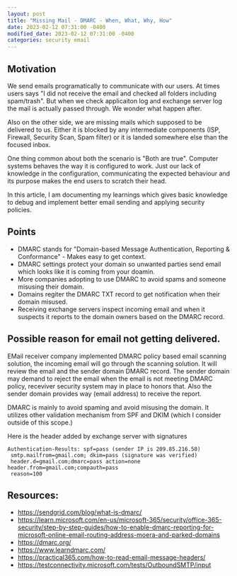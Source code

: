 ```yaml
---
layout: post
title: "Missing Mail - DMARC - When, What, Why, How"
date: 2023-02-12 07:31:00 -0400
modified_date: 2023-02-12 07:31:00 -0400
categories: security email
---
```


## Motivation

We send emails programatically to communicate with our users. At times users says "I did not receive the email and checked all folders including spam/trash". But when we check applicaiton log and exchange server log the mail is actually passed through. We wonder what happen after.

Also on the other side, we are missing mails which supposed to be delivered to us. Either it is blocked by any intermediate components (ISP, Firewall, Security Scan, Spam filter) or it is landed somewhere else than the focused inbox.

One thing common about both the scenario is "Both are true". Computer systems behaves the way it is configured to work. Just our lack of knowledge in the configuration, communicating the expected behaviour and its purpose makes the end users to scratch their head.

In this article, I am documenting my learnings which gives basic knowledge to debug and implement better email sending and applying security policies.

## Points

- DMARC stands for "Domain-based Message Authentication, Reporting & Conformance" - Makes easy to get context.
- DMARC settings protect your domain so unwanted parties send email which looks like it is coming from your doamin.
- More companies adopting to use DMARC to avoid spams and someone misusing their domain.
- Domains regiter the DMARC TXT record to get notification when their domain misused.
- Receiving exchange servers inspect incoming email and when it suspects it reports to the domain owners based on the DMARC record.

## Possible reason for email not getting delivered.

EMail receiver company implemented DMARC policy based email scanning solution, the incoming email will go through the scanning solution. It will review the email and the sender domain DMARC record. The sender domain may demand to reject the email when the email is not meeting DMARC policy, receviver security system may in place to honors that. Also the sender domain provides way (email address) to receive the report.

DMARC is mainly to avoid spaming and avoid misusing the domain. It utilizes other validation mechanism from SPF and DKIM (which I consider outside of this scope.)

Here is the header added by exchange server with signatures

```
Authentication-Results: spf=pass (sender IP is 209.85.216.50)
 smtp.mailfrom=gmail.com; dkim=pass (signature was verified)
 header.d=gmail.com;dmarc=pass action=none header.from=gmail.com;compauth=pass
 reason=100
```

## Resources:

- https://sendgrid.com/blog/what-is-dmarc/
- https://learn.microsoft.com/en-us/microsoft-365/security/office-365-security/step-by-step-guides/how-to-enable-dmarc-reporting-for-microsoft-online-email-routing-address-moera-and-parked-domains
- https://dmarc.org/
- https://www.learndmarc.com/
- https://practical365.com/how-to-read-email-message-headers/
- https://testconnectivity.microsoft.com/tests/OutboundSMTP/input
